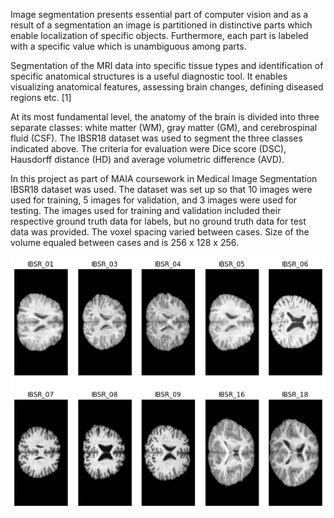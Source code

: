 Image segmentation presents essential part of computer vision and as a result of a segmentation an image is partitioned in distinctive parts which enable localization of specific objects. Furthermore, each part is labeled with a specific value which is unambiguous among parts.

Segmentation of the MRI data into specific tissue types and identification  of specific anatomical structures is a useful diagnostic tool. It enables visualizing anatomical features, assessing brain changes, defining diseased regions etc. [1]

At its most fundamental level, the anatomy of the brain is divided into three separate classes: white matter (WM), gray matter (GM), and cerebrospinal fluid (CSF). The IBSR18 dataset was used to segment the three classes indicated above. The criteria for evaluation were Dice score (DSC), Hausdorff distance (HD) and average volumetric difference (AVD).

In this project as part of MAIA coursework in Medical Image Segmentation IBSR18 dataset was used. The dataset was set up so that 10 images were used for training, 5 images for validation, and 3 images were used for testing. The images used for training and validation included their respective ground truth data for labels, but no ground truth data for test data was provided. The voxel spacing varied between cases. Size of the volume equaled between cases and is 256 x 128 x 256.

![alt text](https://github.com/inspj/IBSR18-Segmetation/blob/main/Images/Base_Images.png?raw=true)
